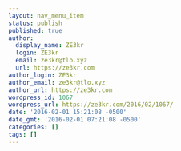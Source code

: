 ```yaml
---
layout: nav_menu_item
status: publish
published: true
author:
  display_name: ZE3kr
  login: ZE3kr
  email: ze3kr@tlo.xyz
  url: https://ze3kr.com
author_login: ZE3kr
author_email: ze3kr@tlo.xyz
author_url: https://ze3kr.com
wordpress_id: 1067
wordpress_url: https://ze3kr.com/2016/02/1067/
date: '2016-02-01 15:21:08 -0500'
date_gmt: '2016-02-01 07:21:08 -0500'
categories: []
tags: []
---
```


